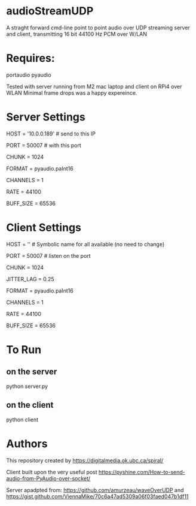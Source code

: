 # audioStreamUDP

A straght forward cmd-line point to point audio over UDP streaming server and client, transmitting 16 bit 44100 Hz PCM over W/LAN

# Requires: 
portaudio
pyaudio

Tested with server running from M2 mac laptop and client on RPi4 over WLAN
Minimal frame drops was a happy expereince. 

# Server Settings
HOST = '10.0.0.189' # send to this IP

PORT = 50007 # with this port

CHUNK = 1024

FORMAT = pyaudio.paInt16

CHANNELS = 1

RATE = 44100

BUFF_SIZE = 65536

# Client Settings
HOST = '' # Symbolic name for all available (no need to change) 

PORT = 50007 # listen on the port

CHUNK = 1024

JITTER_LAG = 0.25

FORMAT = pyaudio.paInt16

CHANNELS = 1

RATE = 44100

BUFF_SIZE = 65536

# To Run
## on the server
python server.py

## on the client
python client

# Authors

This repository created by https://digitalmedia.ok.ubc.ca/spiral/

Client built upon the very useful post 
https://pyshine.com/How-to-send-audio-from-PyAudio-over-socket/

Server apadpted from:
https://github.com/amurzeau/waveOverUDP
and
https://gist.github.com/ViennaMike/70c6a47ad5309a06f03faed047b1df11

